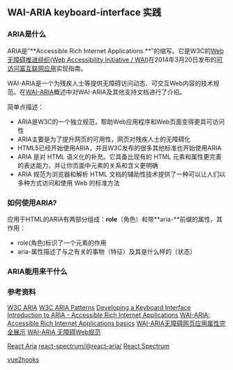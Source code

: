## WAI-ARIA keyboard-interface 实践

### ARIA是什么
ARIA是“**Accessible Rich Internet Applications **”的缩写。它是W3C的[Web无障碍推进组织(Web Accessibility Initiative / WAI)](http://www.w3.org/WAI/)在2014年3月20日发布的[可访问富互联网应用](http://www.w3.org/TR/2014/REC-wai-aria-20140320/)实现指南。

WAI-ARIA是一个为残疾人士等提供无障碍访问动态、可交互Web内容的技术规范。在[WAI-ARIA](http://www.w3.org/WAI/intro/aria)概述中对WAI-ARIA及其他支持文档进行了介绍。

简单点描述：

* ARIA是W3C的一个独立规范，帮助Web应用程序和Web页面变得更具可访问性
* ARIA主要是为了提升网页的可用性，网页对残疾人士的无障碍化
* HTML5已经开始使用ARIA，并且W3C发布的很多其他标准也开始使用ARIA
* ARIA 是对 HTML 语义化的补充。它具备比现有的 HTML 元素和属性更完善的表达能力，并让你页面中元素的关系和含义更明确
* ARIA 规范为浏览器和解析 HTML 文档的辅助性技术提供了一种可以让人们以多种方式访问和使用 Web 的标准方法


### 如何使用ARIA?
应用于HTML的ARIA有两部分组成：**role**（角色）和带**aria-**前缀的属性，其作用：

* role(角色)标识了一个元素的作用
* aria-属性描述了与之有关的事物（特征）及其是什么样的（状态）



### ARIA能用来干什么


### 参考资料

[W3C ARIA](https://www.w3.org/TR/wai-aria/)
[W3C ARIA Patterns](https://www.w3.org/WAI/ARIA/apg/patterns/)
[Developing a Keyboard Interface](https://www.w3.org/WAI/ARIA/apg/practices/keyboard-interface/)
[Introduction to ARIA - Accessible Rich Internet Applications](https://webaim.org/techniques/aria/)
[WAI-ARIA: Accessible Rich Internet Applications basics](http://www.evotech.net/blog/2009/03/wai-aria-accessible-rich-internet-applications-basics/)
[WAI-ARIA无障碍网页应用属性完全展示](https://www.zhangxinxu.com/wordpress/2012/03/wai-aria-%E6%97%A0%E9%9A%9C%E7%A2%8D%E9%98%85%E8%AF%BB/)
[WAI-ARIA 无障碍Web规范](https://www.w3cplus.com/wai-aria/wai-aria.html)

[React Aria](https://github.com/adobe/react-spectrum/tree/main/packages/react-aria)
[react-spectrum/@react-aria/](https://github.com/adobe/react-spectrum/tree/main/packages/%40react-aria)
[React Spectrum](https://react-spectrum.adobe.com/react-spectrum/getting-started.html)

[vue2hooks](https://www.npmjs.com/package/vue2hooks)

